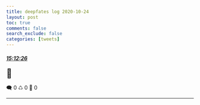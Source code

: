 ```yaml
---
title: deepfates log 2020-10-24
layout: post
toc: true
comments: false
search_exclude: false
categories: [tweets]
---
```



#### <a href = "https://twitter.com/deepfates/status/1320110928684326917">*15:12:26*</a>

<font size="5">👼</font>



🗨️ 0 ♺ 0 🤍  0   

---
    
            


